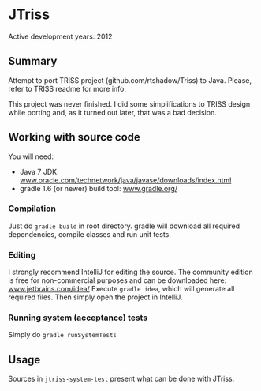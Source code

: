 # JTriss
Active development years: 2012

## Summary
Attempt to port TRISS project (github.com/rtshadow/Triss) to Java. Please, refer to TRISS readme for more info.

This project was never finished. I did some simplifications to TRISS design while porting and, as it turned out later, that was a bad decision.

## Working with source code
You will need:
* Java 7 JDK: www.oracle.com/technetwork/java/javase/downloads/index.html
* gradle 1.6 (or newer) build tool: www.gradle.org/ 

### Compilation
Just do ```gradle build``` in root directory. gradle will download all required dependencies, compile classes and run unit tests.

### Editing
I strongly recommend IntelliJ for editing the source. The community edition is free for non-commercial purposes and can be downloaded here: www.jetbrains.com/idea/
Execute ```gradle idea```, which will generate all required files. Then simply open the project in IntelliJ.

### Running system (acceptance) tests
Simply do ```gradle runSystemTests```

## Usage
Sources in ```jtriss-system-test``` present what can be done with JTriss.
